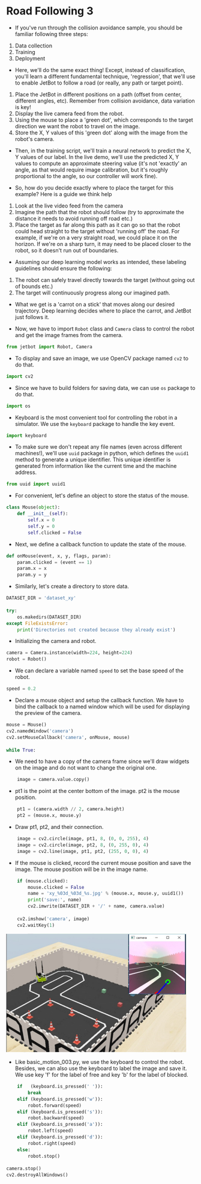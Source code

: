 # **Road Following 3**

* If you've run through the collision avoidance sample, you should
be familiar following three steps:

1. Data collection
2. Training
3. Deployment

* Here, we'll do the same exact thing! Except, instead of classification,
you'll learn a different fundamental technique, 'regression', that
we'll use to enable JetBot to follow a road (or really, any path or 
target point).

1. Place the JetBot in different positions on a path (offset from 
center, different angles, etc). Remember from collision avoidance,
data variation is key!
2. Display the live camera feed from the robot.
3. Using the mouse to place a 'green dot', which corresponds to the target direction we want the robot to travel on the image.
4. Store the X, Y values of this 'green dot' along with the image from the robot's camera.
       
* Then, in the training script, we'll train a neural network to predict 
the X, Y values of our label. In the live demo, we'll use the predicted
X, Y values to compute an approximate steering value (it's not 'exactly'
an angle, as that would require image calibration, but it's roughly 
proportional to the angle, so our controller will work fine).

* So, how do you decide exactly where to place the target for this example?
Here is a guide we think help

1. Look at the live video feed from the camera
2. Imagine the path that the robot should follow (try to approximate the distance it needs to avoid running off road etc.)
3. Place the target as far along this path as it can go so that the robot could head straight to the target without 'running off' the road. For example, if we're on a very straight road, we could place it on the horizon. If we're on a sharp turn, it may need to be placed closer to the robot, so it doesn't run out of boundaries.

* Assuming our deep learning model works as intended, these labeling guidelines 
should ensure the following:

1. The robot can safely travel directly towards the target (without going out of bounds etc.)
2. The target will continuously progress along our imagined path.
   
* What we get is a 'carrot on a stick' that moves along our desired trajectory.
Deep learning decides where to place the carrot, and JetBot just follows it.
 

* Now, we have to import `Robot` class and `Camera` class to control the robot and get the image frames from the camera.
                 
```python
from jetbot import Robot, Camera
```

                                    
* To display and save an image, we use OpenCV package named `cv2` to do that.
                                    
```python
import cv2
```


* Since we have to build folders for saving data, we can use `os` package to do that.
                                    
```python
import os
```

* Keyboard is the most convenient tool for controlling the robot in a simulator. We use the `keyboard` package to handle the key event.

                                    
```python
import keyboard
```

                                    
* To make sure we don't repeat any file names (even across different machines!), we'll use `uuid` package in python, which defines the `uuid1` method to generate a unique identifier. This unique identifier is generated from information like the current time and the machine address.

                                    
```python
from uuid import uuid1
```

                                    
* For convenient, let's define an object to store the status of the mouse.
                                    
```python
class Mouse(object):
    def __init__(self):
        self.x = 0
        self.y = 0
        self.clicked = False

```

* Next, we define a callback function to update the state of the mouse.
                                    
```python
def onMouse(event, x, y, flags, param):
    param.clicked = (event == 1)
    param.x = x
    param.y = y


```

 * Similarly, let's create a directory to store data.
                                    
```python
DATASET_DIR = 'dataset_xy'

try:
    os.makedirs(DATASET_DIR)
except FileExistsError:
    print('Directories not created because they already exist')

```

* Initializing the camera and robot.
                                    
```python
camera = Camera.instance(width=224, height=224)
robot = Robot()

```

* We can declare a variable named `speed` to set the base speed of the robot.

                                    
```python
speed = 0.2
```

* Declare a mouse object and setup the callback function. We have to bind the callback to a named window which will be used for displaying the preview of the camera.

                                    
```python
mouse = Mouse()
cv2.namedWindow('camera')
cv2.setMouseCallback('camera', onMouse, mouse)

while True:

```

* We need to have a copy of the camera frame since we'll draw widgets on the image and do not want to change the original one.


                                    
```python
    image = camera.value.copy()
```

                                    
* pt1 is the point at the center bottom of the image. pt2 is the mouse position.
    
```python
    pt1 = (camera.width // 2, camera.height)
    pt2 = (mouse.x, mouse.y)

```


* Draw pt1, pt2, and their connection.
                                    
```python
    image = cv2.circle(image, pt1, 8, (0, 0, 255), 4)
    image = cv2.circle(image, pt2, 8, (0, 255, 0), 4)
    image = cv2.line(image, pt1, pt2, (255, 0, 0), 4)
```


* If the mouse is clicked, record the current mouse position and save the image. The mouse position will be in the image name.
                                    
```python
    if (mouse.clicked):
        mouse.clicked = False
        name = 'xy_%03d_%03d_%s.jpg' % (mouse.x, mouse.y, uuid1())
        print('save:', name)
        cv2.imwrite(DATASET_DIR + '/' + name, camera.value)

    cv2.imshow('camera', image)
    cv2.waitKey(1)
```

<p float="left"><img src="https://github.com/clifflin-isaacspace/Guideline/blob/main/Lesson/05.bmp" width="480" title="Feature_map" /></p>

* Like basic_motion_003.py, we use the keyboard to control the robot. Besides, we can also use the keyboard to label the image and save it. We use key 'f' for the label of free and key 'b' for the label of blocked.
        
                                    
```python
    if   (keyboard.is_pressed(' ')):
        break
    elif (keyboard.is_pressed('w')):
        robot.forward(speed)
    elif (keyboard.is_pressed('s')):
        robot.backward(speed)
    elif (keyboard.is_pressed('a')):
        robot.left(speed)
    elif (keyboard.is_pressed('d')):
        robot.right(speed)
    else:
        robot.stop()

camera.stop()
cv2.destroyAllWindows()
```
